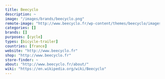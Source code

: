 ```yaml
---
title: Beecyclo
description: ~
image: "/images/brands/beecyclo.png"
remote-image: "http://www.beecyclo.fr/wp-content/themes/beecyclo/images/beecyclo.svg"
categories: []
brands: []
purposes: [cycle]
types: [bicycle-trailer]
countries: [france]
website: "http://www.beecyclo.fr"
shop: "http://www.beecyclo.fr"
store-finder: ~
about: "http://www.beecyclo.fr/about/"
wiki: "https://en.wikipedia.org/wiki/Beecyclo"
---
```

